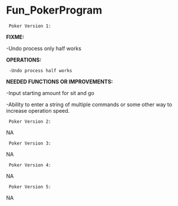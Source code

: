 # Fun_PokerProgram

     Poker Version 1:

**FIXME:**

-Undo process only half works


**OPERATIONS:**

     -Undo process half works


**NEEDED FUNCTIONS OR IMPROVEMENTS:**

-Input starting amount for sit and go

-Ability to enter a string of multiple commands or some other way to increase operation speed.



















     Poker Version 2:  
     
NA





















     Poker Version 3:     
     
NA

















     Poker Version 4:  
     
NA
















     Poker Version 5:       

NA
